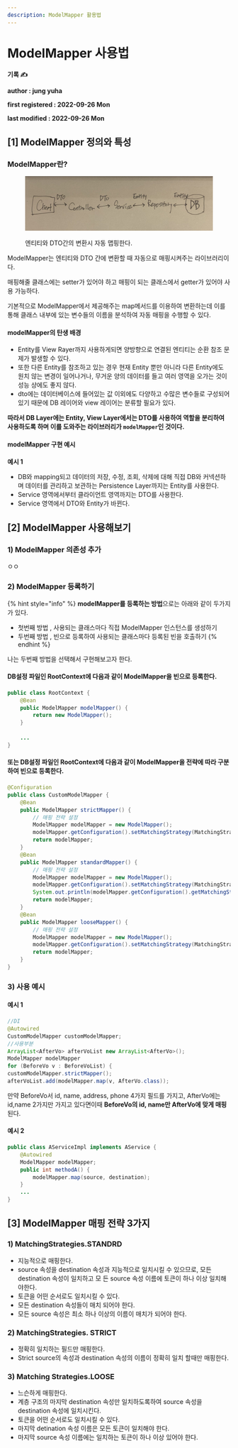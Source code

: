 ```yaml
---
description: ModelMapper 활용법
---
```


# ModelMapper 사용법

**기록 ✍️**

**author : jung yuha**

**first registered : 2022-09-26 Mon**

**last modified : 2022-09-26 Mon**

## \[1] ModelMapper 정의와 특성

### ModelMapper란? <a href="#sub-title1-0" id="sub-title1-0"></a>

<figure><img src="../.gitbook/assets/image (24).png" alt=""><figcaption><p> 엔티티와 DTO간의 변환시 자동 맵핑한다.</p></figcaption></figure>

ModelMapper는 엔티티와 DTO 간에 변환할 때 자동으로 매핑시켜주는 라이브러리이다.

매핑해줄 클래스에는 setter가 있어야 하고 매핑이 되는 클래스에서 getter가 있어야 사용 가능하다.

기본적으로 ModelMapper에서 제공해주는 map메서드를 이용하여 변환하는데 이를 통해 클래스 내부에 있는 변수들의 이름을 분석하여 자동 매핑을 수행할 수 있다.

#### modelMapper의 탄생 배경

* Entity를 View Rayer까지 사용하게되면 양방향으로 연결된 엔티티는 순환 참조 문제가 발생할 수 있다.
* 또한 다른 Entity를 참조하고 있는 경우 현재 Entity 뿐만 아니라 다른 Entity에도 원치 않는 변경이 일어나거나, 무거운 양의 데이터를 들고 여러 영역을 오가는 것이 성능 상에도 좋지 않다.
* &#x20;dto에는 데이터베이스에 들어있는 값 이외에도 다양하고 수많은 변수들로 구성되어있기 때문에 DB 레이어와 view 레이어는 분류할 필요가 있다.

**따라서 DB Layer에는 Entity, View Layer에서는 DTO를 사용하여 역할을 분리하여 사용하도록 하며 이를 도와주는 라이브러리가 `modelMapper`인 것이다.**

#### modelMapper 구현 예시

**예시 1**&#x20;

* DB와 mapping되고 데이터의 저장, 수정, 조회, 삭제에 대해 직접 DB와 커넥션하며 데이터를 관리하고 보관하는 Persistence Layer까지는 Entity를 사용한다.
* Service 영역에서부터 클라이언트 영역까지는 DTO를 사용한다.
* Service 영역에서 DTO와 Entity가 바뀐다.

## \[2] ModelMapper 사용해보기

### 1) ModelMapper 의존성 추가 <a href="#sub-title1-0" id="sub-title1-0"></a>

ㅇㅇ

### 2) ModelMapper 등록하기

{% hint style="info" %}
**modelMapper를 등록하는 방법**으로는 아래와 같이 두가지가 있다.

* 첫번째 방법 , 사용되는 클래스마다  직접 ModelMapper 인스턴스를 생성하기
* 두번째 방법 , 빈으로 등록하여 사용되는 클래스마다 등록된 빈을 호출하기
{% endhint %}

나는 두번째 방법을 선택해서 구현해보고자 한다.

#### DB설정 파일인 RootContext에 다음과 같이 ModelMapper을 빈으로 등록한다.

```java
public class RootContext {
	@Bean
	public ModelMapper modelMapper() {
		return new ModelMapper();
	}
    
	...
}
```

#### 또는 DB설정 파일인 RootContext에 다음과 같이 ModelMapper을 전략에 따라 구분하여 빈으로 등록한다.

```java
@Configuration
public class CustomModelMapper {
    @Bean
    public ModelMapper strictMapper() {
        // 매핑 전략 설정
        ModelMapper modelMapper = new ModelMapper();
        modelMapper.getConfiguration().setMatchingStrategy(MatchingStrategies.STRICT);
        return modelMapper;
    }
    @Bean
    public ModelMapper standardMapper() {
        // 매핑 전략 설정
        ModelMapper modelMapper = new ModelMapper();
        modelMapper.getConfiguration().setMatchingStrategy(MatchingStrategies.STANDARD);
        System.out.println(modelMapper.getConfiguration().getMatchingStrategy().toString());
        return modelMapper;
    }
    @Bean
    public ModelMapper looseMapper() {
        // 매핑 전략 설정
        ModelMapper modelMapper = new ModelMapper();
        modelMapper.getConfiguration().setMatchingStrategy(MatchingStrategies.LOOSE) ;
        return modelMapper;
    }
}
```

### 3) 사용 예시

#### 예시 1

```java
//DI
@Autowired
CustomModelMapper customModelMapper;
//사용부분
ArrayList<AfterVo> afterVoList new ArrayList<AfterVo>();
ModelMapper modelMapper
for (BeforeVo v : BeforeVoList) {
customModelMapper.strictMapper();
afterVoList.add(modelMapper.map(v, AfterVo.class));
```

만약 BeforeVo서 id, name, address, phone 4가지 필드를 가지고, AfterVo에는 id,name 2가지만 가지고 있다면이때 **BeforeVo의 id, name만 AfterVo에 맞게 매핑**된다.

#### 예시 2

```java
public class AServiceImpl implements AService {
	@Autowired
	ModelMapper modelMapper;
	public int methodA() {
		modelMapper.map(source, destination);
	}
	...
}
```

## \[3] ModelMapper 매핑 전략 3가지

### 1) MatchingStrategies.STANDRD

* 지능적으로 매핑한다.
* source 속성을 destination 속성과 지능적으로 일치시킬 수 있으므로, 모든 destination 속성이 일치하고 모 든 source 속성 이름에 토큰이 하나 이상 일치해야한다.
* &#x20;토큰을 어떤 순서로도 일치시킬 수 있다.
* 모든 destination 속성들이 매치 되어야 한다.
* 모든 source 속성은 최소 하나 이상의 이름이 매치가 되어야 한다.&#x20;

### 2) MatchingStrategies. STRICT

* 정확히 일치하는 필드만 매핑한다.
* Strict source의 속성과 destination 속성의 이름이 정확히 일치 할때만 매핑한다.

### 3) Matching Strategies.LOOSE

* 느슨하게 매핑한다.
* 계층 구조의 마지막 destination 속성만 일치하도록하여 source 속성을 destination 속성에 일치시킨다.
* 토큰을 어떤 순서로도 일치시킬 수 있다.
* 마지막 detination 속성 이름은 모든 토큰이 일치해야 한다.
* 마지막 source 속성 이름에는 일치하는 토큰이 하나 이상 있어야 한다.
